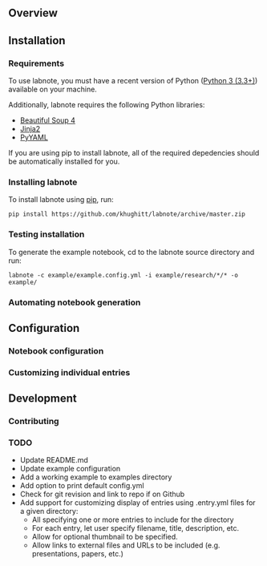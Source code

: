 Overview
--------


Installation
------------

### Requirements

To use labnote, you must have a recent version of Python ([Python 3 (3.3+)](https://www.python.org/))
available on your machine.

Additionally, labnote requires the following Python libraries:

- [Beautiful Soup 4](http://www.crummy.com/software/BeautifulSoup/)
- [Jinja2](http://jinja.pocoo.org/docs/dev/)
- [PyYAML](http://pyyaml.org/)

If you are using pip to install labnote, all of the required depedencies should
be automatically installed for you.

### Installing labnote

To install labnote using [pip](https://docs.python.org/3.5/installing/index.html), run:

```
pip install https://github.com/khughitt/labnote/archive/master.zip
```

### Testing installation

To generate the example notebook, cd to the labnote source directory and run:

```
labnote -c example/example.config.yml -i example/research/*/* -o example/
```

### Automating notebook generation

Configuration
-------------

### Notebook configuration


### Customizing individual entries

Development
-----------

### Contributing


### TODO

- Update README.md
- Update example configuration
- Add a working example to examples directory
- Add option to print default config.yml
- Check for git revision and link to repo if on Github
- Add support for customizing display of entries using .entry.yml files for a
  given directory:
    - All specifying one or more entries to include for the directory
    - For each entry, let user specify filename, title, description, etc.
    - Allow for optional thumbnail to be specified.
    - Allow links to external files and URLs to be included (e.g.
      presentations, papers, etc.)


